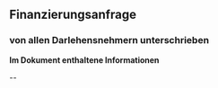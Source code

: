 ## Finanzierungsanfrage 
### von allen Darlehensnehmern unterschrieben
**Im Dokument enthaltene Informationen**

--
